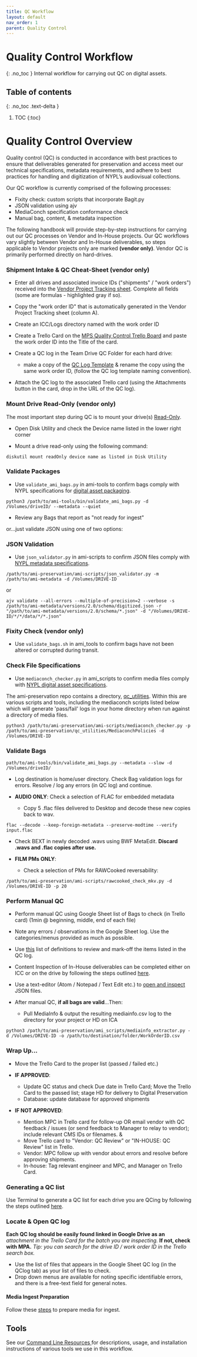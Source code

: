 ```yaml
---
title: QC Workflow
layout: default
nav_order: 1
parent: Quality Control
---
```


# Quality Control Workflow
{: .no_toc }
Internal workflow for carrying out QC on digital assets.

## Table of contents
{: .no_toc .text-delta }

1. TOC
{:toc}

# Quality Control Overview
Quality control (QC) is conducted in accordance with best practices to ensure that deliverables generated for preservation and access meet our technical specifications, metadata requirements, and adhere to best practices for handling and digitization of NYPL’s audiovisual collections.

Our QC workflow is currently comprised of the following processes:

  * Fixity check: custom scripts that incorporate Bagit.py
  * JSON validation using ajv
  * MediaConch specification conformance check
  * Manual bag, content, & metadata inspection

The following handbook will provide step-by-step instructions for carrying out our QC processes on Vendor and In-House projects. Our QC workflows vary slightly between Vendor and In-House deliverables, so steps applicable to Vendor projects only are marked **(vendor only)**. Vendor QC is primarily performed directly on hard-drives.

### Shipment Intake & QC Cheat-Sheet **(vendor only)**

* Enter all drives and associated invoice IDs ("shipments" / "work orders") received into the [Vendor Project Tracking sheet](https://docs.google.com/spreadsheets/d/1ZeF6vGE1TqLnKaNjZFSIvjyKhYBt38nBcZDHyD_saPo/edit#gid=1973090513). Complete all fields (some are formulas - highlighted gray if so).

* Copy the "work order ID" that is automatically generated in the Vendor Project Tracking sheet (column A).

* Create an ICC/Logs directory named with the work order ID

* Create a Trello Card on the [MPS Quality Control Trello Board](https://trello.com/b/CBLrQvG1/nypl-ami-quality-control-and-ingest) and paste the work order ID into the Title of the card.

* Create a QC log in the Team Drive QC Folder for each hard drive:
  * make a copy of the [QC Log Template](https://docs.google.com/spreadsheets/d/1OKlFNGR27H6Ey9v2EyAjqe6MzOsPrVl_5X4PDV-elsU/edit?usp=sharing) & rename the copy using the same work order ID, (follow the QC log template naming convention).

* Attach the QC log to the associated Trello card (using the Attachments button in the card, drop in the URL of the QC log).

### Mount Drive Read-Only **(vendor only)**

The most important step during QC is to mount your drive(s) [Read-Only](https://github.com/NYPL/ami-preservation/wiki/Resources#mounting-drives-read-only).
   * Open Disk Utility and check the Device name listed in the lower right corner

   * Mount a drive read-only using the following command: 
   ```
   diskutil mount readOnly device name as listed in Disk Utility
   ```

### Validate Packages

  * Use ```validate_ami_bags.py``` in ami-tools to confirm bags comply with NYPL specifications for [digital asset packaging](https://nypl.github.io/ami-preservation/pages/ami-handling.html#digital-asset-packaging).
```
python3 /path/to/ami-tools/bin/validate_ami_bags.py -d /Volumes/driveID/ --metadata --quiet
```
  * Review any Bags that report as "not ready for ingest"

or...just validate JSON using one of two options:

### JSON Validation

  * Use ```json_validator.py``` in ami-scripts to confirm JSON files comply with [NYPL metadata specifications](https://nypl.github.io/ami-preservation/pages/ami-metadata.html). 
```
/path/to/ami-preservation/ami-scripts/json_validator.py -m /path/to/ami-metadata -d /Volumes/DRIVE-ID
```
or

```
ajv validate --all-errors --multiple-of-precision=2 --verbose -s /path/to/ami-metadata/versions/2.0/schema/digitized.json -r "/path/to/ami-metadata/versions/2.0/schema/*.json" -d "/Volumes/DRIVE-ID/*/*/data/*/*.json"
```
### Fixity Check **(vendor only)**

  * Use ```validate_bags.sh``` in ami_tools to confirm bags have not been altered or corrupted during transit. 

### Check File Specifications 

  * Use ```mediaconch_checker.py``` in ami_scripts to confirm media files comply with [NYPL digital asset specifications](https://nypl.github.io/ami-preservation/pages/ami-specifications.html).

The ami-preservation repo contains a directory, [qc_utilities](https://github.com/NYPL/ami-preservation/tree/master/qc_utilities). Within this are various scripts and tools, including the mediaconch scripts listed below which will generate 'pass/fail' logs in your home directory when run against a directory of media files.
```
python3 /path/to/ami-preservation/ami-scripts/mediaconch_checker.py -p /path/to/ami-preservation/qc_utilities/MediaconchPolicies -d /Volumes/DRIVE-ID
```

### Validate Bags
```
path/to/ami-tools/bin/validate_ami_bags.py --metadata --slow -d /Volumes/driveID/
```
* Log destination is home/user directory. Check Bag validation logs for errors. Resolve / log any errors (in QC log) and continue.

* **AUDIO ONLY**: Check a selection of FLAC for embedded metadata
  * Copy 5 .flac files delivered to Desktop and decode these new copies back to wav.
```
flac --decode --keep-foreign-metadata --preserve-modtime --verify input.flac
```
  * Check BEXT in newly decoded .wavs using BWF MetaEdit. **Discard .wavs and .flac copies after use.**

* **FILM PMs ONLY**:
  * Check a selection of PMs for RAWCooked reversability:
```
/path/to/ami-preservation/ami-scripts/rawcooked_check_mkv.py -d /Volumes/DRIVE-ID -p 20
```

### Perform Manual QC 
  * Perform manual QC using Google Sheet list of Bags to check (in Trello card) (1min @ beginning, middle, end of each file)
  * Note any errors / observations in the Google Sheet log. Use the categories/menus provided as much as possible.
  * Use [this](https://github.com/NYPL/ami-preservation/wiki/Resources#logging-qc-failures--flags) list of definitions to review and mark-off the items listed in the QC log.
  * Content Inspection of In-House deliverables can be completed either on ICC or on the drive by following the steps outlined [here](https://github.com/NYPL/ami-preservation/wiki/Resources#content-inspection).  
  * Use a text-editor (Atom / Notepad / Text Edit etc.) to [open and inspect](https://github.com/NYPL/ami-preservation/wiki/Resources#spot-checking-content--json) JSON files.

* After manual QC, **if all bags are valid**...Then:

  * Pull MediaInfo & output the resulting mediainfo.csv log to the directory for your project or HD on ICA

```
python3 /path/to/ami-preservation/ami_scripts/mediainfo_extractor.py -d /Volumes/DRIVE-ID -o /path/to/destination/folder/WorkOrderID.csv
```

### Wrap Up...
  * Move the Trello Card to the proper list (passed / failed etc.)
  * **IF APPROVED**:
    * Update QC status and check Due date in Trello Card; Move the Trello Card to the passed list; stage HD for delivery to Digital Preservation
    * Database: update database for approved shipments

  * **IF NOT APPROVED**:
    * Mention MPC in Trello card for follow-up OR email vendor with QC feedback / issues (or send feedback to Manager to relay to vendor); include relevant CMS IDs or filenames.
&
    * Move Trello card to "Vendor: QC Review" or "IN-HOUSE: QC Review" list in Trello.
    * Vendor: MPC follow up with vendor about errors and resolve before approving shipments. 
    * In-house: Tag relevant engineer and MPC, and Manager on Trello Card. 

### Generating a QC list
Use Terminal to generate a QC list for each drive you are QCing by following the steps outlined [here](https://github.com/NYPL/ami-preservation/wiki/Resources#generating-a-qc-list).


### Locate & Open QC log

**Each QC log should be easily found linked in Google Drive as an** _attachment in the Trello Card for the batch you are inspecting._ **If not, check with MPA.** _Tip: you can search for the drive ID / work order ID in the Trello search box._

  * Use the list of files that appears in the Google Sheet QC log (in the QClog tab) as your list of files to check.
  * Drop down menus are available for noting specific identifiable errors, and there is a free-text field for general notes.


#### Media Ingest Preparation
Follow these [steps](https://github.com/NYPL/ami-preservation/wiki/Resources#media-ingest-preparation) to prepare media for ingest.

## Tools
See our [Command Line Resources ](https://nypl.github.io/ami-preservation/pages/resources.html)for descriptions, usage, and installation instructions of various tools we use in this workflow.
